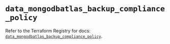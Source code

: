 # `data_mongodbatlas_backup_compliance_policy`

Refer to the Terraform Registry for docs: [`data_mongodbatlas_backup_compliance_policy`](https://registry.terraform.io/providers/mongodb/mongodbatlas/1.36.0/docs/data-sources/backup_compliance_policy).
